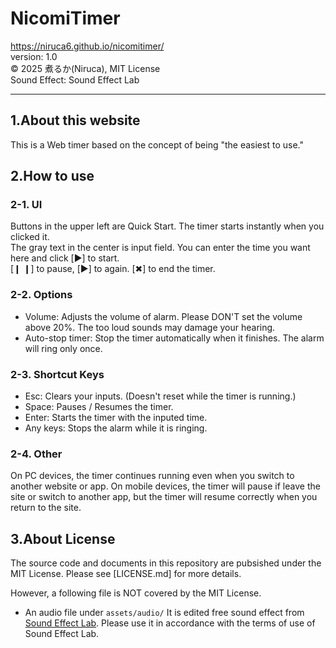 # NicomiTimer
https://niruca6.github.io/nicomitimer/  
version: 1.0  
©︎ 2025 煮るか(Niruca), MIT License  
Sound Effect: Sound Effect Lab



-------------------------------
## 1.About this website
This is a Web timer based on the concept of being "the easiest to use."



## 2.How to use
### 2-1. UI
Buttons in the upper left are Quick Start. The timer starts instantly when you clicked it.  
The gray text in the center is input field. You can enter the time you want here and click [▶︎] to start.  
[❙ ❙] to pause, [▶︎] to again. [✖︎] to end the timer.

### 2-2. Options
- Volume: Adjusts the volume of alarm. Please DON'T set the volume above 20%. The too loud sounds may damage your hearing.
- Auto-stop timer: Stop the timer automatically when it finishes. The alarm will ring only once.

### 2-3. Shortcut Keys
- Esc: Clears your inputs. (Doesn't reset while the timer is running.)  
- Space: Pauses / Resumes the timer. 
- Enter: Starts the timer with the inputed time. 
- Any keys: Stops the alarm while it is ringing.

### 2-4. Other
On PC devices, the timer continues running even when you switch to another website or app. On mobile devices, the timer will pause if leave the site or switch to another app, but the timer will resume correctly when you return to the site.



## 3.About License
The source code and documents in this repository are pubsished under the MIT License.
Please see [LICENSE.md] for more details.

However, a following file is NOT covered by the MIT License.
- An audio file under `assets/audio/` 
  It is edited free sound effect from [Sound Effect Lab](https://soundeffect-lab.info/).
  Please use it in accordance with the terms of use of Sound Effect Lab.
